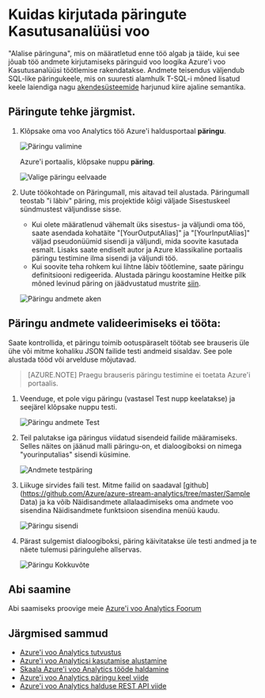 <properties 
    pageTitle="Kuidas kirjutada päringute Kasutusanalüüsi voo | Microsoft Azure'i" 
    description="Kirjutage päringute voo analüütika ja päringu andmete | Õppekeskuse tee lõigu."
    keywords="Kuidas kirjutada päringute andmepäringuid, kirjutage päringu päringute kirjutamine"
    documentationCenter=""
    services="stream-analytics"
    authors="jeffstokes72" 
    manager="jhubbard" 
    editor="cgronlun"/>

<tags 
    ms.service="stream-analytics" 
    ms.devlang="na" 
    ms.topic="article" 
    ms.tgt_pltfrm="na" 
    ms.workload="data-services" 
    ms.date="09/26/2016" 
    ms.author="jeffstok"/>

# <a name="how-to-write-queries-in-stream-analytics"></a>Kuidas kirjutada päringute Kasutusanalüüsi voo

"Alalise päringuna", mis on määratletud enne töö algab ja täide, kui see jõuab töö andmete kirjutamiseks päringuid voo loogika Azure'i voo Kasutusanalüüsi töötlemise rakendatakse. Andmete teisendus väljendub SQL-like päringukeele, mis on suuresti alamhulk T-SQL-i mõned lisatud keele laiendiga nagu [akendesüsteemide](https://msdn.microsoft.com/library/azure/dn835019.aspx) harjunud kiire ajaline semantika.

## <a name="writing-queries"></a>Päringute tehke järgmist. ##

1. Klõpsake oma voo Analytics töö Azure'i haldusportaal **päringu**.

    ![Päringu valimine](./media/stream-analytics-write-queries/1-stream-analytics-write-queries.png)  

    Azure'i portaalis, klõpsake nuppu **päring**.

    ![Valige päringu eelvaade](./media/stream-analytics-write-queries/query-preview-portal.png)  

2.  Uute töökohtade on Päringumall, mis aitavad teil alustada. Päringumall teostab "i läbiv" päring, mis projektide kõigi väljade Sisestuskeel sündmustest väljundisse sisse.  

    - Kui olete määratlenud vähemalt üks sisestus- ja väljundi oma töö, saate asendada kohatäite "[YourOutputAlias]" ja "[YourInputAlias]" väljad pseudonüümid sisendi ja väljundi, mida soovite kasutada esmalt. Lisaks saate endiselt autor ja Azure klassikaline portaalis päringu testimine ilma sisendi ja väljundi töö.
    - Kui soovite teha rohkem kui lihtne läbiv töötlemine, saate päringu definitsiooni redigeerida. Alustada päringu koostamine Heitke pilk mõned levinud päring on jäädvustatud mustrite [siin](stream-analytics-stream-analytics-query-patterns.md).  
  
    ![Päringu andmete aken](./media/stream-analytics-write-queries/2-stream-analytics-write-queries.png)  

## <a name="to-validate-query-data-is-working"></a>Päringu andmete valideerimiseks ei tööta: ##

Saate kontrollida, et päringu toimib ootuspäraselt töötab see brauseris üle ühe või mitme kohaliku JSON failide testi andmeid sisaldav. See pole alustada tööd või arvelduse mõjutavad.

> [AZURE.NOTE] Praegu brauseris päringu testimine ei toetata Azure'i portaalis.  

1.  Veenduge, et pole vigu päringu (vastasel Test nupp keelatakse) ja seejärel klõpsake nuppu testi.  

    ![Päringu andmete Test](./media/stream-analytics-write-queries/3-stream-analytics-write-queries.png)  

2.  Teil palutakse iga päringus viidatud sisendeid failide määramiseks. Selles näites on jäänud malli päringu-on, et dialoogiboksi on nimega "yourinputalias" sisendi küsimine.  

    ![Andmete testpäring](./media/stream-analytics-write-queries/4-stream-analytics-write-queries.png)  

3.  Liikuge sirvides faili test. Mitme failid on saadaval [github](https://github.com/Azure/azure-stream-analytics/tree/master/Sample Data) ja ka võib Näidisandmete allalaadimiseks oma andmete voo sisendina Näidisandmete funktsioon sisendina menüü kaudu.  

    ![Päringu sisendi](./media/stream-analytics-write-queries/5-stream-analytics-write-queries.png)  

4.  Pärast sulgemist dialoogiboksi, päring käivitatakse üle testi andmed ja te näete tulemusi päringulehe allservas.  

    ![Päringu Kokkuvõte](./media/stream-analytics-write-queries/6-stream-analytics-write-queries.png)  

## <a name="get-help"></a>Abi saamine
Abi saamiseks proovige meie [Azure'i voo Analytics Foorum](https://social.msdn.microsoft.com/Forums/en-US/home?forum=AzureStreamAnalytics)

## <a name="next-steps"></a>Järgmised sammud

- [Azure'i voo Analytics tutvustus](stream-analytics-introduction.md)
- [Azure'i voo Analyticsi kasutamise alustamine](stream-analytics-get-started.md)
- [Skaala Azure'i voo Analytics tööde haldamine](stream-analytics-scale-jobs.md)
- [Azure'i voo Analytics päringu keel viide](https://msdn.microsoft.com/library/azure/dn834998.aspx)
- [Azure'i voo Analytics halduse REST API viide](https://msdn.microsoft.com/library/azure/dn835031.aspx)
